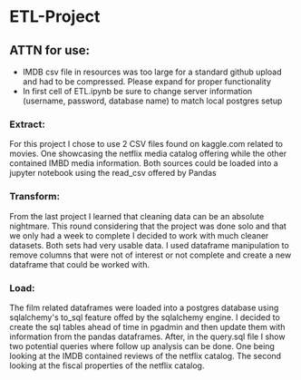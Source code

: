 # ETL-Project

## ATTN for use: 
  * IMDB csv file in resources was too large for a standard github upload and had to be compressed. Please expand for proper functionality
  * In first cell of ETL.ipynb be sure to change server information (username, password, database name) to match local postgres setup
  
### Extract:
  For this project I chose to use 2 CSV files found on kaggle.com related to movies. One showcasing the netflix media catalog offering while the other contained IMBD media information. Both sources could be loaded into a jupyter notebook using the read_csv offered by Pandas
  
### Transform:
  From the last project I learned that cleaning data can be an absolute nightmare. This round considering that the project was done solo and that we only had a week to complete I decided to work with much cleaner datasets. Both sets had very usable data. I used dataframe manipulation to remove columns that were not of interest or not complete and create a new dataframe that could be worked with.
  
### Load:
  The film related dataframes were loaded into a postgres database using sqlalchemy's to_sql feature offed by the sqlalchemy engine. I decided to create the sql tables ahead of time in pgadmin and then update them with information from the pandas dataframes. After, in the query.sql file I show two potential queries where follow up analysis can be done. One being looking at the IMDB contained reviews of the netflix catalog. The second looking at the fiscal properties of the netflix catalog.  
